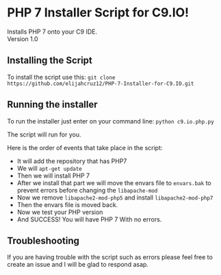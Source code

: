 # PHP 7 Installer Script for C9.IO!

Installs PHP 7 onto your C9 IDE.<br>
Version 1.0

## Installing the Script
To install the script use this:
`git clone https://github.com/elijahcruz12/PHP-7-Installer-for-C9.IO.git`

## Running the installer
To run the installer just enter on your command line:
`python c9.io.php.py`

The script will run for you.

Here is the order of events that take place in the script:

- It will add the repository that has PHP7
- We will `apt-get update`
- Then we will install PHP 7
- After we install that part we will move the envars file to `envars.bak` to prevent errors before changing the `libapache-mod`
- Now we remove `libapache2-mod-php5` and install `libapache2-mod-php7`
- Then the envars file is moved back.
- Now we test your PHP version
- And SUCCESS! You will have PHP 7 With no errors.

## Troubleshooting
If you are having trouble with the script such as errors please feel free to create an issue and I will be glad to respond asap.